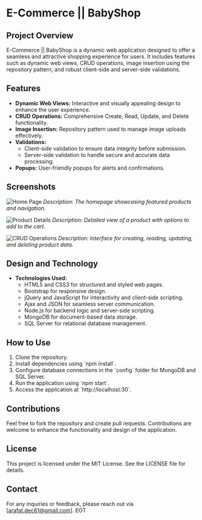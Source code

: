 # E-Commerce || BabyShop

## Project Overview
E-Commerce || BabyShop is a dynamic web application designed to offer a seamless and attractive shopping experience for users. It includes features such as dynamic web views, CRUD operations, image insertion using the repository pattern, and robust client-side and server-side validations.

## Features
- **Dynamic Web Views:** Interactive and visually appealing design to enhance the user experience.
- **CRUD Operations:** Comprehensive Create, Read, Update, and Delete functionality.
- **Image Insertion:** Repository pattern used to manage image uploads effectively.
- **Validations:**
  - Client-side validation to ensure data integrity before submission.
  - Server-side validation to handle secure and accurate data processing.
- **Popups:** User-friendly popups for alerts and confirmations.
## Screenshots
![Home Page](images/homepage.png)
*Description: The homepage showcasing featured products and navigation.*

![Product Details](images/product-details.png)
*Description: Detailed view of a product with options to add to the cart.*

![CRUD Operations](images/crud-operations.png)
*Description: Interface for creating, reading, updating, and deleting product data.*

## Design and Technology
- **Technologies Used:**
  - HTML5 and CSS3 for structured and styled web pages.
  - Bootstrap for responsive design.
  - jQuery and JavaScript for interactivity and client-side scripting.
  - Ajax and JSON for seamless server communication.
  - Node.js for backend logic and server-side scripting.
  - MongoDB for document-based data storage.
  - SQL Server for relational database management.

## How to Use
1. Clone the repository.
2. Install dependencies using \`npm install\`.
3. Configure database connections in the \`config\` folder for MongoDB and SQL Server.
4. Run the application using \`npm start\`.
5. Access the application at \`http://localhost:30\`.

## Contributions
Feel free to fork the repository and create pull requests. Contributions are welcome to enhance the functionality and design of the application.


## License
This project is licensed under the MIT License. See the LICENSE file for details.

## Contact
For any inquiries or feedback, please reach out via [arafat.dec61@gmail.com].
EOT


